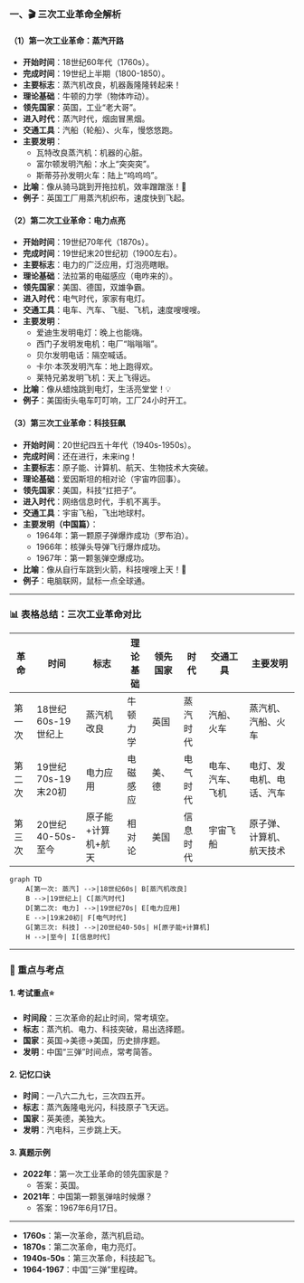 
### 一、🎬 三次工业革命全解析

#### （1）第一次工业革命：蒸汽开路
- **开始时间**：18世纪60年代（1760s）。  
- **完成时间**：19世纪上半期（1800-1850）。  
- **主要标志**：蒸汽机改良，机器轰隆隆转起来！  
- **理论基础**：牛顿的力学（物体咋动）。  
- **领先国家**：英国，工业“老大哥”。  
- **进入时代**：蒸汽时代，烟囱冒黑烟。  
- **交通工具**：汽船（轮船）、火车，慢悠悠跑。  
- **主要发明**：  
  - 瓦特改良蒸汽机：机器的心脏。  
  - 富尔顿发明汽船：水上“突突突”。  
  - 斯蒂芬孙发明火车：陆上“呜呜呜”。  
- **比喻**：像从骑马跳到开拖拉机，效率蹭蹭涨！🚂  
- **例子**：英国工厂用蒸汽机织布，速度快到飞起。

#### （2）第二次工业革命：电力点亮
- **开始时间**：19世纪70年代（1870s）。  
- **完成时间**：19世纪末20世纪初（1900左右）。  
- **主要标志**：电力的广泛应用，灯泡亮瞎眼。  
- **理论基础**：法拉第的电磁感应（电咋来的）。  
- **领先国家**：美国、德国，双雄争霸。  
- **进入时代**：电气时代，家家有电灯。  
- **交通工具**：电车、汽车、飞艇、飞机，速度嗖嗖嗖。  
- **主要发明**：  
  - 爱迪生发明电灯：晚上也能嗨。  
  - 西门子发明发电机：电厂“嗡嗡嗡”。  
  - 贝尔发明电话：隔空喊话。  
  - 卡尔·本茨发明汽车：地上跑得欢。  
  - 莱特兄弟发明飞机：天上飞得远。  
- **比喻**：像从蜡烛跳到电灯，生活亮堂堂！💡  
- **例子**：美国街头电车叮叮响，工厂24小时开工。

#### （3）第三次工业革命：科技狂飙
- **开始时间**：20世纪四五十年代（1940s-1950s）。  
- **完成时间**：还在进行，未来ing！  
- **主要标志**：原子能、计算机、航天、生物技术大突破。  
- **理论基础**：爱因斯坦的相对论（宇宙咋回事）。  
- **领先国家**：美国，科技“扛把子”。  
- **进入时代**：网络信息时代，手机不离手。  
- **交通工具**：宇宙飞船，飞出地球村。  
- **主要发明（中国篇）**：  
  - 1964年：第一颗原子弹爆炸成功（罗布泊）。  
  - 1966年：核弹头导弹飞行爆炸成功。  
  - 1967年：第一颗氢弹空爆成功。  
- **比喻**：像从自行车跳到火箭，科技嗖嗖上天！🚀  
- **例子**：电脑联网，鼠标一点全球通。

---

### 📊 表格总结：三次工业革命对比

| 革命         | 时间                | 标志               | 理论基础         | 领先国家   | 时代         | 交通工具         | 主要发明                   |
|--------------|---------------------|-------------------|------------------|-----------|-------------|-----------------|---------------------------|
| 第一次       | 18世纪60s-19世纪上 | 蒸汽机改良         | 牛顿力学         | 英国       | 蒸汽时代     | 汽船、火车       | 蒸汽机、汽船、火车         |
| 第二次       | 19世纪70s-19末20初 | 电力应用           | 电磁感应         | 美、德     | 电气时代     | 电车、汽车、飞机 | 电灯、发电机、电话、汽车   |
| 第三次       | 20世纪40-50s-至今  | 原子能+计算机+航天 | 相对论           | 美国       | 信息时代     | 宇宙飞船         | 原子弹、计算机、航天技术   |

```mermaid
graph TD
    A[第一次: 蒸汽] -->|18世纪60s| B[蒸汽机改良]
    B -->|19世纪上| C[蒸汽时代]
    D[第二次: 电力] -->|19世纪70s| E[电力应用]
    E -->|19末20初| F[电气时代]
    G[第三次: 科技] -->|20世纪40-50s| H[原子能+计算机]
    H -->|至今| I[信息时代]
```

---

### 🌟 重点与考点
#### 1. 考试重点⭐
- **时间段**：三次革命的起止时间，常考填空。  
- **标志**：蒸汽机、电力、科技突破，易出选择题。  
- **国家**：英国→美德→美国，历史排序题。  
- **发明**：中国“三弹”时间点，常考简答。

#### 2. 记忆口诀
- **时间**：一八六二九七，三次四五开。  
- **标志**：蒸汽轰隆电光闪，科技原子飞天远。  
- **国家**：英美德，美独大。  
- **发明**：汽电科，三步跳上天。

#### 3. 真题示例
- **2022年**：第一次工业革命的领先国家是？  
  - 答案：英国。  
- **2021年**：中国第一颗氢弹啥时候爆？  
  - 答案：1967年6月17日。

---

- **1760s**：第一次革命，蒸汽机启动。  
- **1870s**：第二次革命，电力亮灯。  
- **1940s-50s**：第三次革命，科技起飞。  
- **1964-1967**：中国“三弹”里程碑。
